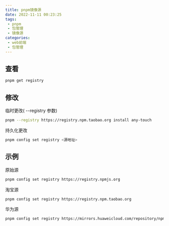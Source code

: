 ```yaml
---
title: pnpm镜像源
date: 2022-11-11 00:23:25
tags:
 - pnpm
 - 包管理
 - 镜像源
categories:
 - web前端
 - 包管理
---
```




## 查看

```bash
pnpm get registry 
```



## 修改

临时更改( --registry 参数)

```bash
pnpm --registry https://registry.npm.taobao.org install any-touch
```

持久化更改

```bash
pnpm config set registry <源地址>
```



## 示例

原始源

```bash
pnpm config set registry https://registry.npmjs.org
```

淘宝源

```bash
pnpm config set registry https://registry.npm.taobao.org
```

华为源

```bash
pnpm config set registry https://mirrors.huaweicloud.com/repository/npm/
```

